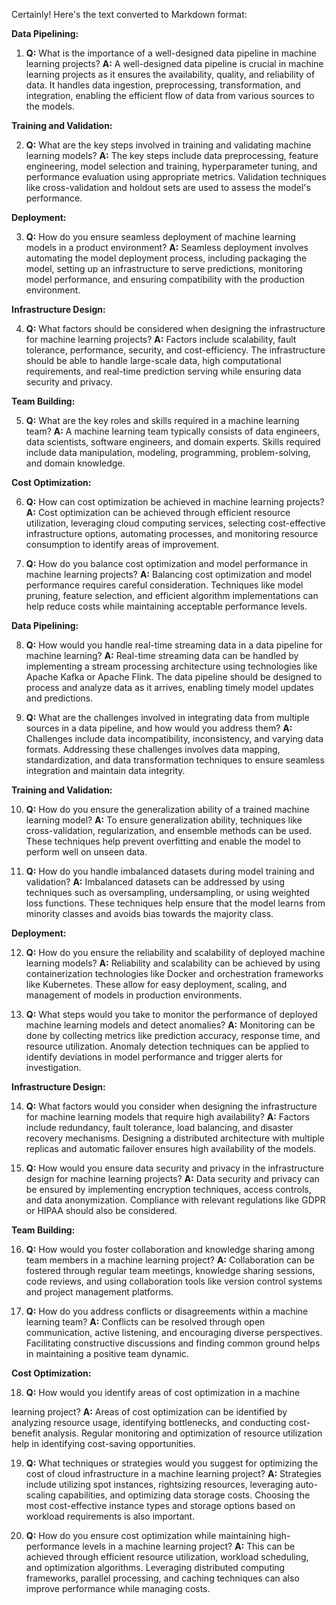 Certainly! Here's the text converted to Markdown format:

**Data Pipelining:**

1. **Q:** What is the importance of a well-designed data pipeline in machine learning projects?
   **A:** A well-designed data pipeline is crucial in machine learning projects as it ensures the availability, quality, and reliability of data. It handles data ingestion, preprocessing, transformation, and integration, enabling the efficient flow of data from various sources to the models.

**Training and Validation:**

2. **Q:** What are the key steps involved in training and validating machine learning models?
   **A:** The key steps include data preprocessing, feature engineering, model selection and training, hyperparameter tuning, and performance evaluation using appropriate metrics. Validation techniques like cross-validation and holdout sets are used to assess the model's performance.

**Deployment:**

3. **Q:** How do you ensure seamless deployment of machine learning models in a product environment?
   **A:** Seamless deployment involves automating the model deployment process, including packaging the model, setting up an infrastructure to serve predictions, monitoring model performance, and ensuring compatibility with the production environment.

**Infrastructure Design:**

4. **Q:** What factors should be considered when designing the infrastructure for machine learning projects?
   **A:** Factors include scalability, fault tolerance, performance, security, and cost-efficiency. The infrastructure should be able to handle large-scale data, high computational requirements, and real-time prediction serving while ensuring data security and privacy.

**Team Building:**

5. **Q:** What are the key roles and skills required in a machine learning team?
   **A:** A machine learning team typically consists of data engineers, data scientists, software engineers, and domain experts. Skills required include data manipulation, modeling, programming, problem-solving, and domain knowledge.

**Cost Optimization:**

6. **Q:** How can cost optimization be achieved in machine learning projects?
   **A:** Cost optimization can be achieved through efficient resource utilization, leveraging cloud computing services, selecting cost-effective infrastructure options, automating processes, and monitoring resource consumption to identify areas of improvement.

7. **Q:** How do you balance cost optimization and model performance in machine learning projects?
   **A:** Balancing cost optimization and model performance requires careful consideration. Techniques like model pruning, feature selection, and efficient algorithm implementations can help reduce costs while maintaining acceptable performance levels.

**Data Pipelining:**

8. **Q:** How would you handle real-time streaming data in a data pipeline for machine learning?
   **A:** Real-time streaming data can be handled by implementing a stream processing architecture using technologies like Apache Kafka or Apache Flink. The data pipeline should be designed to process and analyze data as it arrives, enabling timely model updates and predictions.

9. **Q:** What are the challenges involved in integrating data from multiple sources in a data pipeline, and how would you address them?
   **A:** Challenges include data incompatibility, inconsistency, and varying data formats. Addressing these challenges involves data mapping, standardization, and data transformation techniques to ensure seamless integration and maintain data integrity.

**Training and Validation:**

10. **Q:** How do you ensure the generalization ability of a trained machine learning model?
    **A:** To ensure generalization ability, techniques like cross-validation, regularization, and ensemble methods can be used. These techniques help prevent overfitting and enable the model to perform well on unseen data.

11. **Q:** How do you handle imbalanced datasets during model training and validation?
    **A:** Imbalanced datasets can be addressed by using techniques such as oversampling, undersampling, or using weighted loss functions. These techniques help ensure that the model learns from minority classes and avoids bias towards the majority class.

**Deployment:**

12. **Q:** How do you ensure the reliability and scalability of deployed machine learning models?
    **A:** Reliability and scalability can be achieved by using containerization technologies like Docker and orchestration frameworks like Kubernetes. These allow for easy deployment, scaling, and management of models in production environments.

13. **Q:** What steps would you take to monitor the performance of deployed machine learning models and detect anomalies?
    **A:** Monitoring can be done by collecting metrics like prediction accuracy, response time, and resource utilization. Anomaly detection techniques can be applied to identify deviations in model performance and trigger alerts for investigation.

**Infrastructure Design:**

14. **Q:** What factors would you consider when designing the infrastructure for machine learning models that require high availability?
    **A:** Factors include redundancy, fault tolerance, load balancing, and disaster recovery mechanisms. Designing a distributed architecture with multiple replicas and automatic failover ensures high availability of the models.

15. **Q:** How would you ensure data security and privacy in the infrastructure design for machine learning projects?
    **A:** Data security and privacy can be ensured by implementing encryption techniques, access controls, and data anonymization. Compliance with relevant regulations like GDPR or HIPAA should also be considered.

**Team Building:**

16. **Q:** How would you foster collaboration and knowledge sharing among team members in a machine learning project?
    **A:** Collaboration can be fostered through regular team meetings, knowledge sharing sessions, code reviews, and using collaboration tools like version control systems and project management platforms.

17. **Q:** How do you address conflicts or disagreements within a machine learning team?
    **A:** Conflicts can be resolved through open communication, active listening, and encouraging diverse perspectives. Facilitating constructive discussions and finding common ground helps in maintaining a positive team dynamic.

**Cost Optimization:**

18. **Q:** How would you identify areas of cost optimization in a machine

learning project?
    **A:** Areas of cost optimization can be identified by analyzing resource usage, identifying bottlenecks, and conducting cost-benefit analysis. Regular monitoring and optimization of resource utilization help in identifying cost-saving opportunities.

19. **Q:** What techniques or strategies would you suggest for optimizing the cost of cloud infrastructure in a machine learning project?
    **A:** Strategies include utilizing spot instances, rightsizing resources, leveraging auto-scaling capabilities, and optimizing data storage costs. Choosing the most cost-effective instance types and storage options based on workload requirements is also important.

20. **Q:** How do you ensure cost optimization while maintaining high-performance levels in a machine learning project?
    **A:** This can be achieved through efficient resource utilization, workload scheduling, and optimization algorithms. Leveraging distributed computing frameworks, parallel processing, and caching techniques can also improve performance while managing costs.